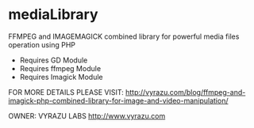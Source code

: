 # mediaLibrary
FFMPEG and IMAGEMAGICK combined library for powerful media files operation using PHP

- Requires GD Module
- Requires ffmpeg Module
- Requires Imagick Module

FOR MORE DETAILS PLEASE VISIT: 
http://vyrazu.com/blog/ffmpeg-and-imagick-php-combined-library-for-image-and-video-manipulation/

OWNER: VYRAZU LABS 
http://www.vyrazu.com
